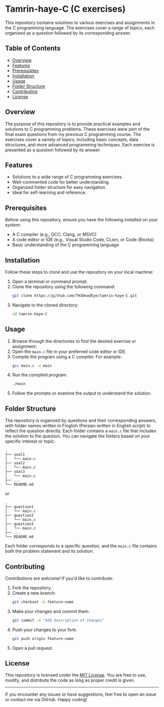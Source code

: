 # Tamrin-haye-C (C exercises)
This repository contains solutions to various exercises and assignments in the C programming language. The exercises cover a range of topics, each organized as a question followed by its corresponding answer.

## Table of Contents

- [Overview](#overview)
- [Features](#features)
- [Prerequisites](#prerequisites)
- [Installation](#installation)
- [Usage](#usage)
- [Folder Structure](#folder-structure)
- [Contributing](#contributing)
- [License](#license)

## Overview

The purpose of this repository is to provide practical examples and solutions to C programming problems. These exercises were part of the final exam questions from my previous C programming course. The exercises cover a variety of topics, including basic concepts, data structures, and more advanced programming techniques. Each exercise is presented as a question followed by its answer.

## Features

- Solutions to a wide range of C programming exercises.
- Well-commented code for better understanding.
- Organized folder structure for easy navigation.
- Ideal for self-learning and reference.

## Prerequisites

Before using this repository, ensure you have the following installed on your system:

- A C compiler (e.g., GCC, Clang, or MSVC)
- A code editor or IDE (e.g., Visual Studio Code, CLion, or Code::Blocks)
- Basic understanding of the C programming language

## Installation

Follow these steps to clone and use the repository on your local machine:

1. Open a terminal or command prompt.
2. Clone the repository using the following command:
   ```bash
   git clone https://github.com/TH3DeadEye/tamrin-haye-C.git
   ```
3. Navigate to the cloned directory:
   ```bash
   cd tamrin-haye-C
   ```

## Usage

1. Browse through the directories to find the desired exercise or assignment.
2. Open the `main.c` file in your preferred code editor or IDE.
3. Compile the program using a C compiler. For example:
   ```bash
   gcc main.c -o main
   ```
4. Run the compiled program:
   ```bash
   ./main
   ```
5. Follow the prompts or examine the output to understand the solution.

## Folder Structure

The repository is organized by questions and their corresponding answers, with folder names written in Finglish (Persian written in English script) to reflect the question directly. Each folder contains a `main.c` file that includes the solution to the question. You can navigate the folders based on your specific interest or topic:

```
.
├── soal1
│   └── main.c
├── soal2
│   └── main.c
├── soal3
│   └── main.c
├── ...
└── README.md
```
or 
```
.
├── question1
│   └── main.c
├── question2
│   └── main.c
├── question3
│   └── main.c
├── ...
└── README.md
```

Each folder corresponds to a specific question, and the `main.c` file contains both the problem statement and its solution.

## Contributing

Contributions are welcome! If you'd like to contribute:

1. Fork the repository.
2. Create a new branch:
   ```bash
   git checkout -b feature-name
   ```
3. Make your changes and commit them:
   ```bash
   git commit -m "Add description of changes"
   ```
4. Push your changes to your fork:
   ```bash
   git push origin feature-name
   ```
5. Open a pull request.

## License

This repository is licensed under the [MIT License](LICENSE). You are free to use, modify, and distribute the code as long as proper credit is given.

---

If you encounter any issues or have suggestions, feel free to open an issue or contact me via GitHub. Happy coding!
